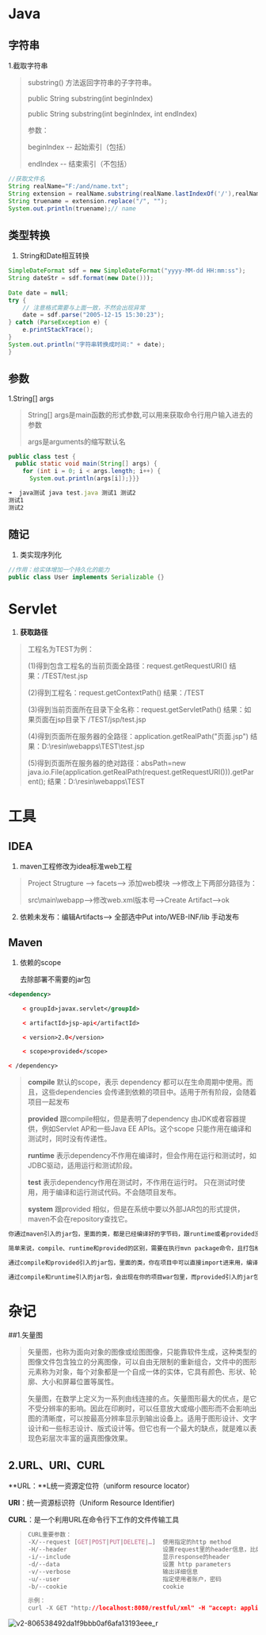 # Java

## 字符串

1.截取字符串

> substring() 方法返回字符串的子字符串。
>
>
> public String substring(int beginIndex)
>
> public String substring(int beginIndex, int endIndex)
>
> 参数：
>
> beginIndex -- 起始索引（包括）
>
> endIndex -- 结束索引（不包括）

```java
//获取文件名
String realName="F:/and/name.txt";
String extension = realName.substring(realName.lastIndexOf('/'),realName.indexOf("."));
String truename = extension.replace("/", "");
System.out.println(truename);// name
```

## 类型转换

1. String和Date相互转换

```java
SimpleDateFormat sdf = new SimpleDateFormat("yyyy-MM-dd HH:mm:ss");
String dateStr = sdf.format(new Date()));
        
Date date = null;
try {
    // 注意格式需要与上面一致，不然会出现异常
    date = sdf.parse("2005-12-15 15:30:23");
} catch (ParseException e) {
    e.printStackTrace();
}
System.out.println("字符串转换成时间:" + date);
}
```

## 参数

1.String[] args

> String[] args是main函数的形式参数,可以用来获取命令行用户输入进去的参数
>
> args是arguments的缩写默认名

```java
public class test {
  public static void main(String[] args) {
    for (int i = 0; i < args.length; i++) {
      System.out.println(args[i]);}}}
```

```js
➜  java测试 java test.java 测试1 测试2
测试1
测试2
```

## 随记

1. 类实现序列化

```java
//作用：给实体增加一个持久化的能力
public class User implements Serializable {}
```





# Servlet

1. **获取路径**

> 工程名为TEST为例：
>
> (1)得到包含工程名的当前页面全路径：request.getRequestURI()
> 结果：/TEST/test.jsp
>
> (2)得到工程名：request.getContextPath()
> 结果：/TEST
>
> (3)得到当前页面所在目录下全名称：request.getServletPath()
> 结果：如果页面在jsp目录下 /TEST/jsp/test.jsp
>
> (4)得到页面所在服务器的全路径：application.getRealPath("页面.jsp")
> 结果：D:\resin\webapps\TEST\test.jsp
>
> (5)得到页面所在服务器的绝对路径：absPath=new java.io.File(application.getRealPath(request.getRequestURI())).getParent();
> 结果：D:\resin\webapps\TEST





# 工具

## IDEA

1. maven工程修改为idea标准web工程

> Project Strugture --> facets--> 添加web模块 -->修改上下两部分路径为：
>
> src\main\webapp-->修改web.xml版本号-->Create Artifact-->ok

2. 依赖未发布：编辑Artifacts--> 全部选中Put into/WEB-INF/lib 手动发布

## Maven

1. 依赖的scope

   去除部署不需要的jar包

```xml
<dependency>

    < groupId>javax.servlet</groupId>

    < artifactId>jsp-api</artifactId>

    < version>2.0</version>

    < scope>provided</scope>

< /dependency>
```

> **compile** 默认的scope，表示 dependency 都可以在生命周期中使用。而且，这些dependencies 会传递到依赖的项目中。适用于所有阶段，会随着项目一起发布 
>
> **provided** 跟compile相似，但是表明了dependency 由JDK或者容器提供，例如Servlet AP和一些Java EE APIs。这个scope 只能作用在编译和测试时，同时没有传递性。     
>
> **runtime** 表示dependency不作用在编译时，但会作用在运行和测试时，如JDBC驱动，适用运行和测试阶段。 
>
> **test** 表示dependency作用在测试时，不作用在运行时。 只在测试时使用，用于编译和运行测试代码。不会随项目发布。 
>
> **system** 跟provided 相似，但是在系统中要以外部JAR包的形式提供，maven不会在repository查找它。

```css
你通过maven引入的jar包，里面的类，都是已经编译好的字节码，跟runtime或者provided没关系。

简单来说，compile、runtime和provided的区别，需要在执行mvn package命令，且打包格式是war之类（而不是默认的jar）的时候才能看出来。

通过compile和provided引入的jar包，里面的类，你在项目中可以直接import进来用，编译没问题，但是runtime引入的jar包中的类，项目代码里不能直接用，用了无法通过编译，只能通过反射之类的方式来用。

通过compile和runtime引入的jar包，会出现在你的项目war包里，而provided引入的jar包则不会。
```



# 杂记

##1.矢量图

> 矢量图，也称为面向对象的图像或绘图图像，只能靠软件生成，这种类型的图像文件包含独立的分离图像，可以自由无限制的重新组合，文件中的图形元素称为对象，每个对象都是一个自成一体的实体，它具有颜色、形状、轮廓、大小和屏幕位置等属性。
>
> 矢量图，在数学上定义为一系列由线连接的点。矢量图形最大的优点，是它不受分辨率的影响。因此在印刷时，可以任意放大或缩小图形而不会影响出图的清晰度，可以按最高分辨率显示到输出设备上。适用于图形设计、文字设计和一些标志设计、版式设计等。但它也有一个最大的缺点，就是难以表现色彩层次丰富的逼真图像效果。

## 2.URL、URI、CURL

**URL：**L统一资源定位符（uniform resource locator）

**URI**：统一资源标识符（Uniform Resource Identifier)

**CURL**：是一个利用URL在命令行下工作的文件传输工具

> ```CSS
> CURL重要参数：
> -X/--request [GET|POST|PUT|DELETE|…]  使用指定的http method
> -H/--header                           设置request里的header信息，比如content-type
> -i/--include                          显示response的header
> -d/--data                             设置 http parameters 
> -v/--verbose                          输出详细信息
> -u/--user                             指定使用者账户，密码
> -b/--cookie                           cookie  
> 
> 示例：
> curl -X GET "http://localhost:8080/restful/xml" -H "accept: application/xml"
> ```

![v2-806538492da1f9bbb0af6afa13193eee_r](https://tva1.sinaimg.cn/large/007S8ZIlly1gfu72vhmxbj30vu0kmgqn.jpg)